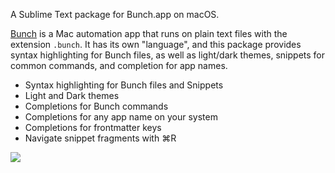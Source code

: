 A Sublime Text package for Bunch.app on macOS.

[Bunch](https://bunchapp.co) is a Mac automation app that runs on plain text files with the extension `.bunch`. It has its own "language", and this package provides syntax highlighting for Bunch files, as well as light/dark themes, snippets for common commands, and completion for app names.

- Syntax highlighting for Bunch files and Snippets
- Light and Dark themes
- Completions for Bunch commands
- Completions for any app name on your system
- Completions for frontmatter keys
- Navigate snippet fragments with ⌘R

![](https://cdn.bunchapp.co/images/bunch-sublime@2x.jpg)

